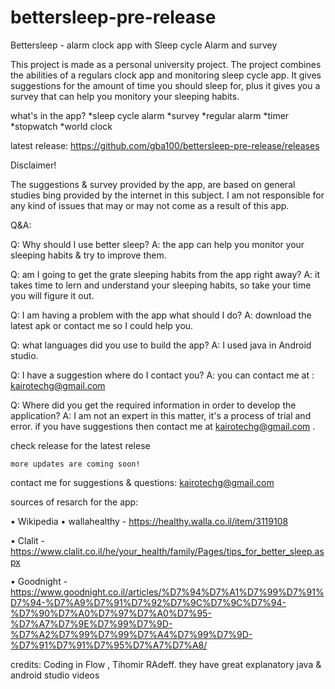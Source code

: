 # bettersleep-pre-release
Bettersleep - alarm clock app with Sleep cycle Alarm and survey

This project is made as a personal university project. 
The project combines the abilities of a regulars clock app and monitoring sleep cycle app. 
It gives suggestions for the amount of time you should sleep for, plus it gives you a survey that can help you monitory your sleeping habits.

what's in the app?
*sleep cycle alarm
*survey
*regular alarm
*timer
*stopwatch
*world clock

latest release:
https://github.com/gba100/bettersleep-pre-release/releases

  Disclaimer!
  
  The suggestions & survey provided by the app, 
  are based on general studies bing provided by the internet in this subject.
  I am not responsible for any kind of issues that may or may not come as a result of this app. 


  Q&A:
  
  Q: Why should I use better sleep?
  A: the app can help you monitor your sleeping habits & try to improve them.
  
  Q:  am I going to get the grate sleeping habits from the app right away?
  A:  it takes time to lern and understand your sleeping habits, so take your time you will figure it out.
  
  Q: I am having a problem with the app what should I do? 
  A: download the latest apk or contact me so I could help you.
  
  Q: what languages did you use to build the app?
  A: I used java in Android studio.
  
  Q: I have a suggestion where do I contact you?
  A: you can contact me at : kairotechg@gmail.com
  
  Q: Where did you get the required information in order to develop the application?
  A: I am not an expert in this matter, it's a process of trial and error.
  if you have suggestions then contact me at kairotechg@gmail.com .

 
check release for the latest relese


    more updates are coming soon!




contact me for suggestions & questions:
kairotechg@gmail.com

  sources of resarch for the app:
  
•	Wikipedia 
•	wallahealthy - https://healthy.walla.co.il/item/3119108

•	Clalit - https://www.clalit.co.il/he/your_health/family/Pages/tips_for_better_sleep.aspx

•	Goodnight - https://www.goodnight.co.il/articles/%D7%94%D7%A1%D7%99%D7%91%D7%94-%D7%A9%D7%91%D7%92%D7%9C%D7%9C%D7%94-%D7%90%D7%A0%D7%97%D7%A0%D7%95-%D7%A7%D7%9E%D7%99%D7%9D-%D7%A2%D7%99%D7%99%D7%A4%D7%99%D7%9D-%D7%91%D7%91%D7%95%D7%A7%D7%A8/


credits:
Coding in Flow , Tihomir RAdeff.
they have great explanatory java & android studio videos
